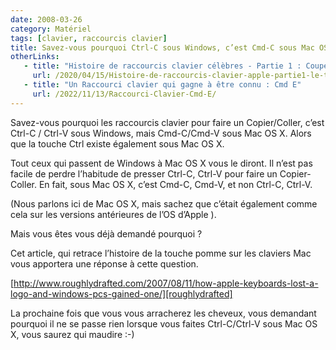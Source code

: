 ```yaml
---
date: 2008-03-26
category: Matériel
tags: [clavier, raccourcis clavier]
title: Savez-vous pourquoi Ctrl-C sous Windows, c’est Cmd-C sous Mac OS X ?
otherLinks: 
   - title: "Histoire de raccourcis clavier célèbres - Partie 1 : Couper/Copier/Coller"
     url: /2020/04/15/Histoire-de-raccourcis-clavier-apple-partie1-le-trio-couper-copier-coller/
   - title: "Un Raccourci clavier qui gagne à être connu : Cmd E"
     url: /2022/11/13/Raccourci-Clavier-Cmd-E/
---
```


Savez-vous pourquoi les raccourcis clavier pour faire un Copier/Coller, c’est Ctrl-C / Ctrl-V sous Windows, mais Cmd-C/Cmd-V sous Mac OS X. Alors que la touche Ctrl existe également sous Mac OS X.

Tout ceux qui passent de Windows à Mac OS X vous le diront. Il n’est pas facile de perdre l’habitude de presser Ctrl-C, Ctrl-V pour faire un Copier-Coller. En fait, sous Mac OS X, c’est Cmd-C, Cmd-V, et non Ctrl-C, Ctrl-V.

(Nous parlons ici de Mac OS X, mais sachez que c’était également comme cela sur les versions antérieures de l’OS d’Apple ).

Mais vous êtes vous déjà demandé pourquoi ?

Cet article, qui retrace l’histoire de la touche pomme sur les claviers Mac vous apportera une réponse à cette question.

[http://www.roughlydrafted.com/2007/08/11/how-apple-keyboards-lost-a-logo-and-windows-pcs-gained-one/][roughlydrafted]

La prochaine fois que vous vous arracherez les cheveux, vous demandant pourquoi il ne se passe rien lorsque vous faites Ctrl-C/Ctrl-V sous Mac OS X, vous saurez qui maudire :-)

[roughlydrafted]: https://web.archive.org/web/20160831152818/http://www.roughlydrafted.com/2007/08/11/how-apple-keyboards-lost-a-logo-and-windows-pcs-gained-one/

